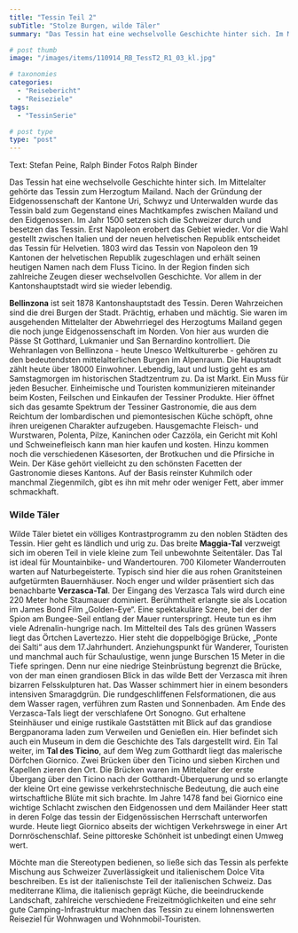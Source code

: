 ```yaml
---
title: "Tessin Teil 2"
subTitle: "Stolze Burgen, wilde Täler"
summary: "Das Tessin hat eine wechselvolle Geschichte hinter sich. Im Mittelalter gehörte das Tessin zum Herzogtum Mailand. Nach der Gründung der Eidgenossenschaft der Kantone Uri, Schwyz und Unterwalden wurde das Tessin bald zum Gegenstand eines Machtkampfes zwischen Mailand und den Eidgenossen. Im Jahr 1500 setzen sich die Schweizer durch}"

# post thumb
image: "/images/items/110914_RB_TessT2_R1_03_kl.jpg"

# taxonomies
categories: 
  - "Reisebericht"
  - "Reiseziele"
tags:
  - "TessinSerie"

# post type
type: "post"
---
```


Text: Stefan Peine, Ralph Binder Fotos Ralph Binder

Das Tessin hat eine wechselvolle Geschichte hinter sich. Im Mittelalter gehörte das Tessin zum Herzogtum Mailand. Nach der Gründung der Eidgenossenschaft der Kantone Uri, Schwyz und Unterwalden wurde das Tessin bald zum Gegenstand eines Machtkampfes zwischen Mailand und den Eidgenossen. Im Jahr 1500 setzen sich die Schweizer durch und besetzen das Tessin. Erst Napoleon erobert das Gebiet wieder. Vor die Wahl gestellt zwischen Italien und der neuen helvetischen Republik entscheidet das Tessin für Helvetien. 1803 wird das Tessin von Napoleon den 19 Kantonen der helvetischen Republik zugeschlagen und erhält seinen heutigen Namen nach dem Fluss Ticino. In der Region finden sich zahlreiche Zeugen dieser wechselvollen Geschichte. Vor allem in der Kantonshauptstadt wird sie wieder lebendig.  

 **Bellinzona** ist seit 1878 Kantonshauptstadt des Tessin. Deren Wahrzeichen sind die drei Burgen der Stadt. Prächtig, erhaben und mächtig. Sie waren im ausgehenden Mittelalter der Abwehrriegel des Herzogtums Mailand gegen die noch junge Eidgenossenschaft im Norden. Von hier aus wurden die Pässe St Gotthard, Lukmanier und San Bernardino kontrolliert. Die Wehranlagen von Bellinzona - heute Unesco Weltkulturerbe - gehören zu den bedeutendsten mittelalterlichen Burgen im Alpenraum. Die Hauptstadt zählt heute über 18000 Einwohner. Lebendig, laut und lustig geht es am Samstagmorgen im historischen Stadtzentrum zu. Da ist Markt. Ein Muss für jeden Besucher. Einheimische und Touristen kommunizieren miteinander beim Kosten, Feilschen und Einkaufen der Tessiner Produkte. Hier öffnet sich das gesamte Spektrum der Tessiner Gastronomie, die aus dem Reichtum der lombardischen und piemontesischen Küche schöpft, ohne ihren ureigenen Charakter aufzugeben. Hausgemachte Fleisch- und Wurstwaren, Polenta, Pilze, Kaninchen oder Cazzöla, ein Gericht mit Kohl und Schweinefleisch kann man hier kaufen und kosten. Hinzu kommen noch die verschiedenen Käsesorten, der Brotkuchen und die Pfirsiche in Wein. Der Käse gehört vielleicht zu den schönsten Facetten der Gastronomie dieses Kantons. Auf der Basis reinster Kuhmilch oder manchmal Ziegenmilch, gibt es ihn mit mehr oder weniger Fett, aber immer schmackhaft.

### Wilde Täler

Wilde Täler bietet ein völliges Kontrastprogramm zu den noblen Städten des Tessin. Hier geht es ländlich und urig zu. Das breite **Maggia-Tal** verzweigt sich im oberen Teil in viele kleine zum Teil unbewohnte Seitentäler. Das Tal ist ideal für Mountainbike- und Wandertouren. 700 Kilometer Wanderrouten warten auf Naturbegeisterte. Typisch sind hier die aus rohen Granitsteinen aufgetürmten Bauernhäuser. Noch enger und wilder präsentiert sich das benachbarte **Verzasca-Tal**. Der Eingang des Verzasca Tals wird durch eine 220 Meter hohe Staumauer dominiert. Berühmtheit erlangte sie als Location im James Bond Film „Golden-Eye“. Eine spektakuläre Szene, bei der der Spion am Bungee-Seil entlang der Mauer runterspringt. Heute tun es ihm viele Adrenalin-hungrige nach. Im Mittelteil des Tals des grünen Wassers liegt das Örtchen Lavertezzo. Hier steht die doppelbögige Brücke, „Ponte dei Salti“ aus dem 17.Jahrhundert. Anziehungspunkt für Wanderer, Touristen und manchmal auch für Schaulustige, wenn junge Burschen 15 Meter in die Tiefe springen. Denn nur eine niedrige Steinbrüstung begrenzt die Brücke, von der man einen grandiosen Blick in das wilde Bett der Verzasca mit ihren bizarren Felsskulpturen hat. Das Wasser schimmert hier in einem besonders intensiven Smaragdgrün. Die rundgeschliffenen Felsformationen, die aus dem Wasser ragen, verführen zum Rasten und Sonnenbaden. Am Ende des Verzasca-Tals liegt der verschlafene Ort Sonogno. Gut erhaltene Steinhäuser und einige rustikale Gaststätten mit Blick auf das grandiose Bergpanorama laden zum Verweilen und Genießen ein. Hier befindet sich auch ein Museum in dem die Geschichte des Tals dargestellt wird. Ein Tal weiter, im **Tal des Ticino**, auf dem Weg zum Gotthardt liegt das malerische Dörfchen Giornico. Zwei Brücken über den Ticino und sieben Kirchen und Kapellen zieren den Ort. Die Brücken waren im Mittelalter der erste Übergang über den Ticino nach der Gotthardt-Überquerung und so erlangte der kleine Ort eine gewisse verkehrstechnische Bedeutung, die auch eine wirtschaftliche Blüte mit sich brachte. Im Jahre 1478 fand bei Giornico eine wichtige Schlacht zwischen den Eidgenossen und dem Mailänder Heer statt in deren Folge das tessin der Eidgenössischen Herrschaft unterworfen wurde. Heute liegt Giornico abseits der wichtigen Verkehrswege in einer Art Dornröschenschlaf. Seine pittoreske Schönheit ist unbedingt einen Umweg wert.  

 Möchte man die Stereotypen bedienen, so ließe sich das Tessin als perfekte Mischung aus Schweizer Zuverlässigkeit und italienischem Dolce Vita beschreiben. Es ist der italienischste Teil der italienischen Schweiz. Das mediterrane Klima, die italienisch geprägt Küche, die beeindruckende Landschaft, zahlreiche verschiedene Freizeitmöglichkeiten und eine sehr gute Camping-Infrastruktur machen das Tessin zu einem lohnenswerten Reiseziel für Wohnwagen und Wohnmobil-Touristen.